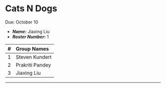 Cats N Dogs
==============================
Due: October 10

- ***Name:*** Jiaxing Liu
- ***Roster Number:*** 1

|   #   |Group Names |
|:----:|:------------------|
|    1 |  Steven Kundert    |
|    2 |     Prakriti Pandey |
|    3 |            Jiaxing Liu   |

----
